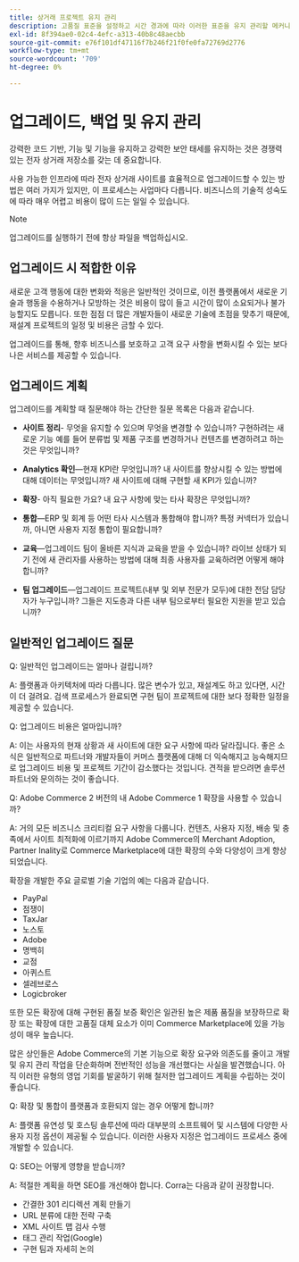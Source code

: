 ```yaml
---
title: 상거래 프로젝트 유지 관리
description: 고품질 표준을 설정하고 시간 경과에 따라 이러한 표준을 유지 관리할 메커니즘을 수립합니다.
exl-id: 8f394ae0-02c4-4efc-a313-40b8c48aecbb
source-git-commit: e76f101df47116f7b246f21f0fe0fa72769d2776
workflow-type: tm+mt
source-wordcount: '709'
ht-degree: 0%

---
```


# 업그레이드, 백업 및 유지 관리

강력한 코드 기반, 기능 및 기능을 유지하고 강력한 보안 태세를 유지하는 것은 경쟁력 있는 전자 상거래 저장소를 갖는 데 중요합니다.

사용 가능한 인프라에 따라 전자 상거래 사이트를 효율적으로 업그레이드할 수 있는 방법은 여러 가지가 있지만, 이 프로세스는 사업마다 다릅니다. 비즈니스의 기술적 성숙도에 따라 매우 어렵고 비용이 많이 드는 일일 수 있습니다.

>[!NOTE]
>
>업그레이드를 실행하기 전에 항상 파일을 백업하십시오.

## 업그레이드 시 적합한 이유

새로운 고객 행동에 대한 변화와 적응은 일반적인 것이므로, 이전 플랫폼에서 새로운 기술과 행동을 수용하거나 모방하는 것은 비용이 많이 들고 시간이 많이 소요되거나 불가능할지도 모릅니다. 또한 점점 더 많은 개발자들이 새로운 기술에 초점을 맞추기 때문에, 재설계 프로젝트의 일정 및 비용은 금할 수 있다.

업그레이드를 통해, 향후 비즈니스를 보호하고 고객 요구 사항을 변화시킬 수 있는 보다 나은 서비스를 제공할 수 있습니다.

## 업그레이드 계획

업그레이드를 계획할 때 질문해야 하는 간단한 질문 목록은 다음과 같습니다.

- **사이트 정리**- 무엇을 유지할 수 있으며 무엇을 변경할 수 있습니까? 구현하려는 새로운 기능 예를 들어 분류법 및 제품 구조를 변경하거나 컨텐츠를 변경하려고 하는 것은 무엇입니까?

- **Analytics 확인**—현재 KPI란 무엇입니까? 내 사이트를 향상시킬 수 있는 방법에 대해 데이터는 무엇입니까? 새 사이트에 대해 구현할 새 KPI가 있습니까?

- **확장**- 아직 필요한 가요? 내 요구 사항에 맞는 타사 확장은 무엇입니까?

- **통합**—ERP 및 회계 등 어떤 타사 시스템과 통합해야 합니까? 특정 커넥터가 있습니까, 아니면 사용자 지정 통합이 필요합니까?

- **교육**—업그레이드 팀이 올바른 지식과 교육을 받을 수 있습니까? 라이브 상태가 되기 전에 새 관리자를 사용하는 방법에 대해 최종 사용자를 교육하려면 어떻게 해야 합니까?

- **팀 업그레이드**—업그레이드 프로젝트(내부 및 외부 전문가 모두)에 대한 전담 담당자가 누구입니까? 그들은 지도층과 다른 내부 팀으로부터 필요한 지원을 받고 있습니까?

## 일반적인 업그레이드 질문

Q: 일반적인 업그레이드는 얼마나 걸립니까?

A: 플랫폼과 아키텍처에 따라 다릅니다. 많은 변수가 있고, 재설계도 하고 있다면, 시간이 더 걸려요. 검색 프로세스가 완료되면 구현 팀이 프로젝트에 대한 보다 정확한 일정을 제공할 수 있습니다.


Q: 업그레이드 비용은 얼마입니까?

A: 이는 사용자의 현재 상황과 새 사이트에 대한 요구 사항에 따라 달라집니다. 좋은 소식은 일반적으로 파트너와 개발자들이 커머스 플랫폼에 대해 더 익숙해지고 능숙해지므로 업그레이드 비용 및 프로젝트 기간이 감소했다는 것입니다. 견적을 받으려면 솔루션 파트너와 문의하는 것이 좋습니다.

Q: Adobe Commerce 2 버전의 내 Adobe Commerce 1 확장을 사용할 수 있습니까?

A: 거의 모든 비즈니스 크리티컬 요구 사항을 다룹니다. 컨텐츠, 사용자 지정, 배송 및 충족에서 사이트 최적화에 이르기까지 Adobe Commerce의 Merchant Adoption, Partner Inality로 Commerce Marketplace에 대한 확장의 수와 다양성이 크게 향상되었습니다.

확장을 개발한 주요 글로벌 기술 기업의 예는 다음과 같습니다.

- PayPal
- 점쟁이
- TaxJar
- 노스토
- Adobe
- 명백히
- 교점
- 아퀴스트
- 셀레브로스
- Logicbroker

또한 모든 확장에 대해 구현된 품질 보증 확인은 일관된 높은 제품 품질을 보장하므로 확장 또는 확장에 대한 고품질 대체 요소가 이미 Commerce Marketplace에 있을 가능성이 매우 높습니다.

많은 상인들은 Adobe Commerce의 기본 기능으로 확장 요구와 의존도를 줄이고 개발 및 유지 관리 작업을 단순화하며 전반적인 성능을 개선했다는 사실을 발견했습니다. 아직 이러한 유형의 영업 기회를 발굴하기 위해 철저한 업그레이드 계획을 수립하는 것이 좋습니다.

Q: 확장 및 통합이 플랫폼과 호환되지 않는 경우 어떻게 합니까?

A: 플랫폼 유연성 및 호스팅 솔루션에 따라 대부분의 소프트웨어 및 시스템에 다양한 사용자 지정 옵션이 제공될 수 있습니다. 이러한 사용자 지정은 업그레이드 프로세스 중에 개발할 수 있습니다.


Q: SEO는 어떻게 영향을 받습니까?

A: 적절한 계획을 하면 SEO를 개선해야 합니다. Corra는 다음과 같이 권장합니다.

- 간결한 301 리디렉션 계획 만들기
- URL 분류에 대한 전략 구축
- XML 사이트 맵 검사 수행
- 태그 관리 작업(Google)
- 구현 팀과 자세히 논의
